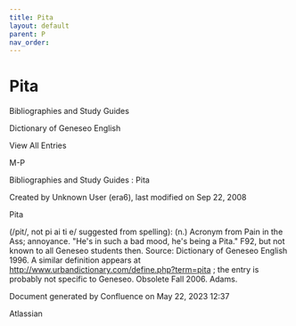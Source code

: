 ```yaml
---
title: Pita
layout: default
parent: P
nav_order:
---
```


# Pita

Bibliographies and Study Guides

Dictionary of Geneseo English

View All Entries

M-P

Bibliographies and Study Guides : Pita

Created by  Unknown User (era6), last modified on Sep 22, 2008

Pita

(/pit/, not pi ai ti e/ suggested from spelling): (n.) Acronym from Pain in the Ass; annoyance. &quot;He's in such a bad mood, he's being a Pita.&quot; F92, but not known to all Geneseo students then. Source: Dictionary of Geneseo English 1996. A similar definition appears at http://www.urbandictionary.com/define.php?term=pita ; the entry is probably not specific to Geneseo. Obsolete Fall 2006. Adams.

Document generated by Confluence on May 22, 2023 12:37

Atlassian

